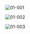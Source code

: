 ![01-001](https://github.com/lphngdo/hackerrank_sql/assets/145152948/f9659644-32b7-4387-a890-d0439cb77364)

![01-002](https://github.com/lphngdo/hackerrank_sql/assets/145152948/ad17e309-cc72-4b42-8c13-fa80503f8924)

![01-003](https://github.com/lphngdo/hackerrank_sql/assets/145152948/92a35c36-699b-41aa-be8e-2b10b88b3537)
